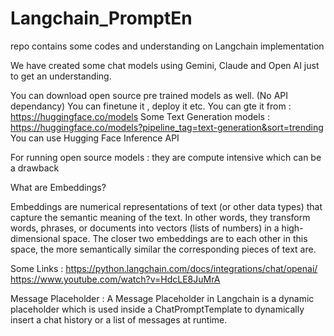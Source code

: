 # Langchain_PromptEn
repo contains some codes and understanding on Langchain implementation

We have created some chat models using Gemini, Claude and Open AI just to get an understanding.

You can download open source pre trained models as well. (No API dependancy)
You can finetune it , deploy it etc.
You can gte it from : https://huggingface.co/models 
Some Text Generation models : https://huggingface.co/models?pipeline_tag=text-generation&sort=trending
You can use Hugging Face Inference API 

For running open source models : they are compute intensive which can be a drawback


What are Embeddings?

Embeddings are numerical representations of text (or other data types) that capture the semantic meaning of the text. In other words, they transform words, phrases, or documents into vectors (lists of numbers) in a high-dimensional space. The closer two embeddings are to each other in this space, the more semantically similar the corresponding pieces of text are.

Some Links : 
https://python.langchain.com/docs/integrations/chat/openai/
https://www.youtube.com/watch?v=HdcLE8JuMrA


Message Placeholder : 
A Message Placeholder in Langchain is a dynamic placeholder which is used inside a ChatPromptTemplate to 
dynamically insert a chat history or a list of messages at runtime.
